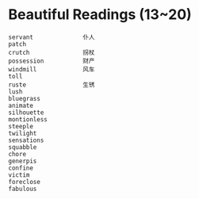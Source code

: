 # Beautiful Readings (13~20)
	servant              仆人
	patch               
	crutch               拐杖
	possession           财产
	windmill             风车
	toll
	ruste                生锈
	lush
	bluegrass
	animate
	silhouette
	montionless
	steeple
	twilight
	sensations
	squabble
	chore
	generpis
	confine
	victim
	foreclose
	fabulous
	
